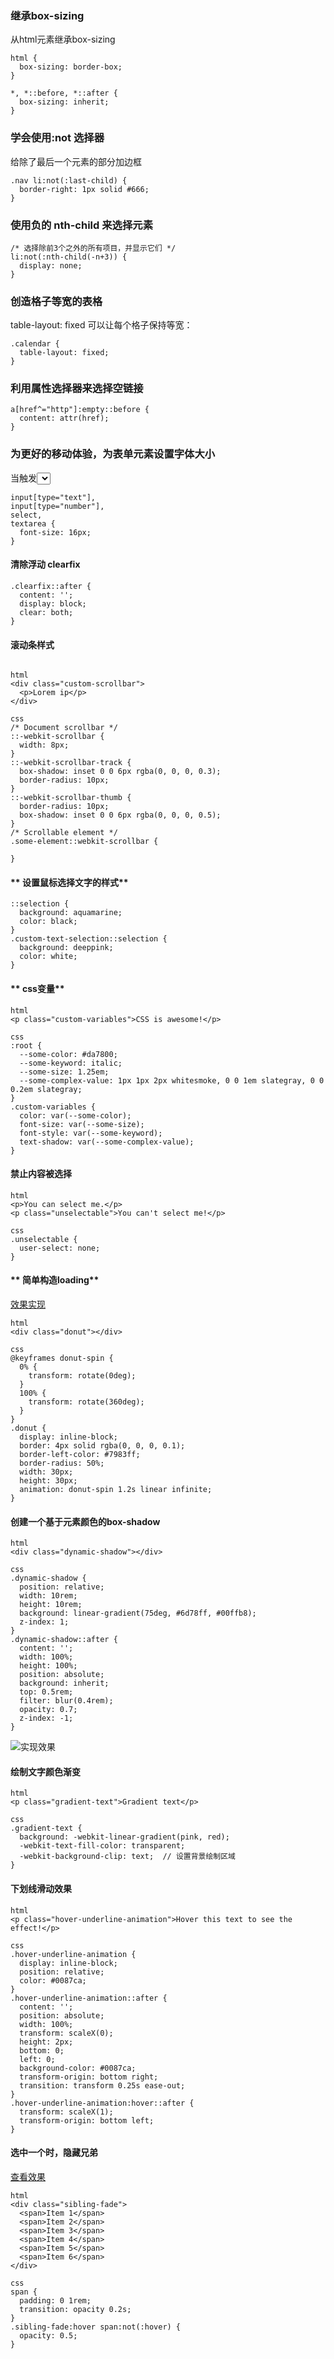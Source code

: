 ### **继承box-sizing**
从html元素继承box-sizing
``` 
html {
  box-sizing: border-box;
}

*, *::before, *::after {
  box-sizing: inherit;
}
```

### **学会使用:not 选择器**
给除了最后一个元素的部分加边框
```
.nav li:not(:last-child) {
  border-right: 1px solid #666;
}
```
### **使用负的 nth-child 来选择元素**
```
/* 选择除前3个之外的所有项目，并显示它们 */
li:not(:nth-child(-n+3)) {
  display: none;
}
```

### **创造格子等宽的表格**
table-layout: fixed 可以让每个格子保持等宽：
```
.calendar {
  table-layout: fixed;
}
```

### **利用属性选择器来选择空链接**
```
a[href^="http"]:empty::before {
  content: attr(href);
}
```

### **为更好的移动体验，为表单元素设置字体大小**
当触发<select>的下拉列表时，
为了避免表单元素在移动浏览器（IOS Safari 等等）上的缩放，加上font-size
```
input[type="text"],
input[type="number"],
select,
textarea {
  font-size: 16px;
}
```

#### **清除浮动 clearfix**

```
.clearfix::after {
  content: '';
  display: block;
  clear: both;
}
```

#### **滚动条样式**


```

html 
<div class="custom-scrollbar">
  <p>Lorem ip</p>
</div>

css
/* Document scrollbar */
::-webkit-scrollbar {
  width: 8px;
}
::-webkit-scrollbar-track {
  box-shadow: inset 0 0 6px rgba(0, 0, 0, 0.3);
  border-radius: 10px;
}
::-webkit-scrollbar-thumb {
  border-radius: 10px;
  box-shadow: inset 0 0 6px rgba(0, 0, 0, 0.5);
}
/* Scrollable element */
.some-element::webkit-scrollbar {

}
```

#### ** 设置鼠标选择文字的样式**

```
::selection {
  background: aquamarine;
  color: black;
}
.custom-text-selection::selection {
  background: deeppink;
  color: white;
}
```

#### ** css变量**

```
html
<p class="custom-variables">CSS is awesome!</p>

css
:root {
  --some-color: #da7800;
  --some-keyword: italic;
  --some-size: 1.25em;
  --some-complex-value: 1px 1px 2px whitesmoke, 0 0 1em slategray, 0 0 0.2em slategray;
}
.custom-variables {
  color: var(--some-color);
  font-size: var(--some-size);
  font-style: var(--some-keyword);
  text-shadow: var(--some-complex-value);
}
```

#### **禁止内容被选择**

```
html
<p>You can select me.</p>
<p class="unselectable">You can't select me!</p>

css
.unselectable {
  user-select: none;
}
```

#### ** 简单构造loading**
[效果实现](https://codepen.io/pen/?)

```
html
<div class="donut"></div>

css
@keyframes donut-spin {
  0% {
    transform: rotate(0deg);
  }
  100% {
    transform: rotate(360deg);
  }
}
.donut {
  display: inline-block;
  border: 4px solid rgba(0, 0, 0, 0.1);
  border-left-color: #7983ff;
  border-radius: 50%;
  width: 30px;
  height: 30px;
  animation: donut-spin 1.2s linear infinite;
}
```

#### **创建一个基于元素颜色的box-shadow**

```
html
<div class="dynamic-shadow"></div>

css
.dynamic-shadow {
  position: relative;
  width: 10rem;
  height: 10rem;
  background: linear-gradient(75deg, #6d78ff, #00ffb8);
  z-index: 1;
}
.dynamic-shadow::after {
  content: '';
  width: 100%;
  height: 100%;
  position: absolute;
  background: inherit;
  top: 0.5rem;
  filter: blur(0.4rem);
  opacity: 0.7;
  z-index: -1;
}
```

![实现效果](/img/bV9VEB)

#### **绘制文字颜色渐变**

```
html
<p class="gradient-text">Gradient text</p>

css
.gradient-text {
  background: -webkit-linear-gradient(pink, red);
  -webkit-text-fill-color: transparent;
  -webkit-background-clip: text;  // 设置背景绘制区域
}
```

#### **下划线滑动效果**

```
html
<p class="hover-underline-animation">Hover this text to see the effect!</p>

css
.hover-underline-animation {
  display: inline-block;
  position: relative;
  color: #0087ca;
}
.hover-underline-animation::after {
  content: '';
  position: absolute;
  width: 100%;
  transform: scaleX(0);
  height: 2px;
  bottom: 0;
  left: 0;
  background-color: #0087ca;
  transform-origin: bottom right;
  transition: transform 0.25s ease-out;
}
.hover-underline-animation:hover::after {
  transform: scaleX(1);
  transform-origin: bottom left;
}
```

#### **选中一个时，隐藏兄弟**

[查看效果](https://codepen.io/pen/?)
```
html
<div class="sibling-fade">
  <span>Item 1</span>
  <span>Item 2</span>
  <span>Item 3</span>
  <span>Item 4</span>
  <span>Item 5</span>
  <span>Item 6</span>
</div>

css
span {
  padding: 0 1rem;
  transition: opacity 0.2s;
}
.sibling-fade:hover span:not(:hover) {
  opacity: 0.5;
}
```
